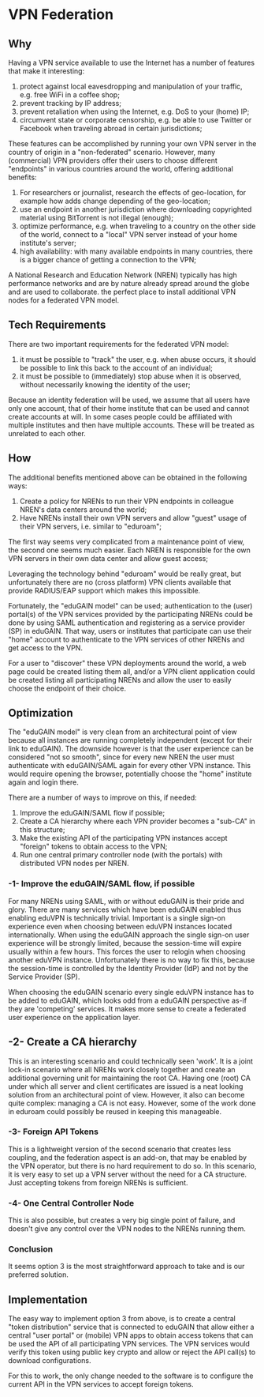 # VPN Federation

## Why

Having a VPN service available to use the Internet has a number of features 
that make it interesting:
 
1. protect against local eavesdropping and manipulation of your traffic, e.g. 
   free WiFi in a coffee shop;
2. prevent tracking by IP address;
3. prevent retaliation when using the Internet, e.g. DoS to your (home) IP;
4. circumvent state or corporate censorship, e.g. be able to use Twitter or 
   Facebook when traveling abroad in certain jurisdictions;

These features can be accomplished by running your own VPN server in the 
country of origin in a "non-federated" scenario. However, many (commercial) 
VPN providers offer their users to choose different "endpoints" in various 
countries around the world, offering additional benefits:

1. For researchers or journalist, research the effects of geo-location, for example how adds change depending of the geo-location;
2. use an endpoint in another jurisdiction where downloading copyrighted 
   material using BitTorrent is not illegal (enough);
3. optimize performance, e.g. when traveling to a country on the other 
   side of the world, connect to a "local" VPN server instead of your home 
   institute's server;
4. high availability: with many available endpoints in many countries, there is 
   a bigger chance of getting a connection to the VPN;

A National Research and Education Network (NREN) typically has high performance 
networks and are by nature already spread around the globe and are used to 
collaborate. the perfect place to install additional VPN nodes for a federated 
VPN model.

## Tech Requirements

There are two important requirements for the federated VPN model:

1. it must be possible to "track" the user, e.g. when abuse occurs, it should
   be possible to link this back to the account of an individual;
2. it must be possible to (immediately) stop abuse when it is observed, without
   necessarily knowing the identity of the user;

Because an identity federation will be used, we assume that all users have only 
one account, that of their home institute that can be used and cannot create 
accounts at will. In some cases people could be affiliated with multiple 
institutes and then have multiple accounts. These will be treated as unrelated 
to each other.

## How

The additional benefits mentioned above can be obtained in the following ways:

1. Create a policy for NRENs to run their VPN endpoints in colleague NREN's 
   data centers around the world;
2. Have NRENs install their own VPN servers and allow "guest" usage of their 
   VPN servers, i.e. similar to "eduroam";

The first way seems very complicated from a maintenance point of view, the 
second one seems much easier. Each NREN is responsible for the own VPN servers
in their own data center and allow guest access;

Leveraging the technology behind "eduroam" would be really great, but 
unfortunately there are no (cross platform) VPN clients available that provide 
RADIUS/EAP support which makes this impossible. 
 
Fortunately, the "eduGAIN model" can be used; authentication to the (user) 
portal(s) of the VPN services provided by the participating NRENs could be done
by using SAML authentication and registering as a service provider (SP) in 
eduGAIN. That way, users or institutes that participate can use their "home" 
account to authenticate to the VPN services of other NRENs and get access to 
the VPN. 

For a user to "discover" these VPN deployments around the world, a web page 
could be created listing them all, and/or a VPN client application could be 
created listing all participating NRENs and allow the user to easily choose the 
endpoint of their choice.

## Optimization
 
The "eduGAIN model" is very clean from an architectural point of view because 
all instances are running completely independent (except for their link to 
eduGAIN). The downside however is that the user experience can be considered 
"not so smooth", since for every new NREN the user must authenticate with 
eduGAIN/SAML again for every other VPN instance. This would require opening the 
browser, potentially choose the "home" institute again and login there. 
 
There are a number of ways to improve on this, if needed:
 
1. Improve the eduGAIN/SAML flow if possible;
2. Create a CA hierarchy where each VPN provider becomes a "sub-CA" in this 
   structure;
3. Make the existing API of the participating VPN instances accept "foreign" 
   tokens to obtain access to the VPN;
4. Run one central primary controller node (with the portals) with distributed 
   VPN nodes per NREN.
 
### -1- Improve the eduGAIN/SAML flow, if possible

For many NRENs using SAML, with or without eduGAIN is their pride and glory. 
There are many services which have been eduGAIN enabled thus enabling eduVPN is
technically trivial. Important is a single sign-on experience even when choosing between eduVPN instances
located internationally. When using the eduGAIN approach the single sign-on user experience
will be strongly limited, because the session-time will expire usually within a few hours. This
forces the user to relogin when choosing another eduVPN instance. Unfortunately there is no way
to fix this, because the session-time is controlled by the Identity Provider (IdP) and not by the Service Provider (SP).

When choosing the eduGAIN scenario every single eduVPN instance has to be added to eduGAIN, which
looks odd from a eduGAIN perspective as-if they are 'competing' services. 
It makes more sense to create a federated user experience on the application layer.


## -2- Create a CA hierarchy 

This is an interesting scenario and could technically seen 'work'. It is a joint lock-in scenario 
where all NRENs work closely together and create an additional governing unit for 
maintaining the root CA. Having one (root) CA under which all server and 
client certificates are issued is a neat looking solution from an architectural 
point of view. However, it also can become quite complex: managing a CA is not 
easy. However, some of the work done in eduroam could possibly be reused in 
keeping this manageable.

### -3- Foreign API Tokens 

This is a lightweight version of the second scenario that creates less 
coupling, and the federation aspect is an add-on, that may be enabled by 
the VPN operator, but there is no hard requirement to do so. In this scenario, it is very easy to set up 
a VPN server without the need for a CA structure. Just accepting tokens from 
foreign NRENs is sufficient. 

### -4- One Central Controller Node

This is also possible, but creates a very big single point of failure, and 
doesn't give any control over the VPN nodes to the NRENs running them.

### Conclusion

It seems option 3 is the most straightforward approach to take and is our 
preferred solution.

## Implementation

The easy way to implement option 3 from above, is to create a central "token 
distribution" service that is connected to eduGAIN that allow either a central
"user portal" or (mobile) VPN apps to obtain access tokens that can be used the
API of all participating VPN services. The VPN services would verify this token 
using public key crypto and allow or reject the API call(s) to download 
configurations.

For this to work, the only change needed to the software is to configure the 
current API in the VPN services to accept foreign tokens.
